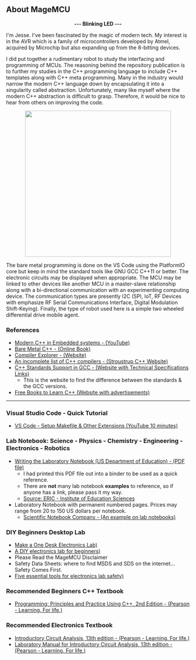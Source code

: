 ## About MageMCU

<p align="center">
	<strong>--- Blinking LED ---</strong>
</p>

I'm Jesse. I've been fascinated by the magic of modern tech. My interest is in the AVR which is a family of microcontrollers developed by Atmel, acquired by Microchip but also expanding up from the 8-bitting devices.

I did put together a rudimentary robot to study the interfacing and programming of MCUs. The reasoning behind the repository publication is to further my studies in the C++ programming language to include C++ templates along with C++ meta programming. Many in the industry would narrow the modern C++ language down by encapsulating it into a singularity called abstraction. Unfortunately, many like myself where the modern C++ abstraction is difficult to grasp. Therefore, it would be nice to hear from others on improving the code. 

<p align="center">
	<img src="https://github.com/MageMCU/MCU-Algorithms/blob/assets/arduino_uno_atmega328p.jpg" width="400" />
</p>

The bare metal programming is done on the VS Code using the PlatformIO core but keep in mind the standard tools like GNU GCC C++11 or better. The electronic circuits may be displayed when appropriate. The MCU may be linked to other devices like another MCU in a master-slave relationship along with a bi-directional communication with an experimenting computing device. The communication types are presently I2C (SPI, IoT, RF Devices with emphasize RF Serial Communications Interface, Digital Modulation Shift-Keying). Finally, the type of robot used here is a simple two wheeled differential drive mobile agent.

### References

- [Modern C++ in Embedded systems - (YouTube)](https://www.youtube.com/watch?v=1l2g2dAobXA)
- [Bare Metal C++ - (Online Book)](https://alex-robenko.gitbook.io/bare_metal_cpp/)
- [Compiler Explorer - (Website)](https://godbolt.org/)
- [An incomplete list of C++ compilers - (Stroustrup C++ Website)](https://stroustrup.com/compilers.html)
- [C++ Standards Support in GCC - (Website with Technical Specifications Links)](https://gcc.gnu.org/projects/cxx-status.html)
  - This is the website to find the difference between the standards & the GCC versions.
- [Free Books to Learn C++ (Website with advertisements)](https://www.linuxlinks.com/excellent-free-books-learn-c-plus-plus/)

<hr>

### Visual Studio Code - Quick Tutorial

- [VS Code - Setup Makefile & Other Extensions (YouTube 10 minutes)](https://www.youtube.com/watch?v=whQQF4kVjPY)

### Lab Notebook: Science - Physics - Chemistry - Engineering - Electronics - Robotics

- [Writing the Laboratory Notebook (US Department of Education) - (PDF file)](https://files.eric.ed.gov/fulltext/ED344734.pdf)
     - I had printed this PDF file out into a binder to be used as a quick reference.
     - There are **not** many lab notebook **examples** to reference, so if anyone has a link, please pass it my way.
     - [Source: ERIC - Institute of Education Sciences](https://ed.gov)
- Laboratory Notebook with permanent numbered pages. Prices may range from 20 to 150 US dollars per notebook.
   - [Scientific Notebook Company - (An example on lab notebooks)](https://snco.com)

### DIY Beginners Desktop Lab

- [Make a One Desk Electronics Lab)](https://www.instructables.com/Make-a-One-Desk-Electronics-Lab-in-a-Small-Place-f/)
- [A DIY electronics lab for beginners)](https://thesmarthomejourney.com/2020/10/12/diy-electronics-lab-desk/)
- Please Read the MageMCU Disclaimer
- Safety Data Sheets: where to find MSDS and SDS on the internet... Safety Comes First.
- [Five essential tools for electronics lab safety)](https://www.arrow.com/en/research-and-events/articles/five-essential-safety-products-for-every-electronics-lab)

### Recommended Beginners C++ Textbook

- [Programming: Principles and Practice Using C++, 2nd Edition - (Pearson - Learning. For life.)](https://www.pearson.com/us/higher-education/program/Stroustrup-Programming-Principles-and-Practice-Using-C-2nd-Edition/PGM270453.html)

### Recommended Electronics Textbook

- [Introductory Circuit Analysis, 13th edition - (Pearson - Learning. For life.)](https://www.pearson.com/store/p/introductory-circuit-analysis/P100001202025/9780133923605)
- [Laboratory Manual for Introductory Circuit Analysis, 13th edition - (Pearson - Learning. For life.)](https://www.pearson.com/store/p/introductory-circuit-analysis/P100001202025/9780133923780?tab=overview)

